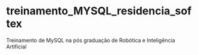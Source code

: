 # treinamento_MYSQL_residencia_softex
Treinamento de MySQL na pós graduação de Robótica e Inteligência Artificial
